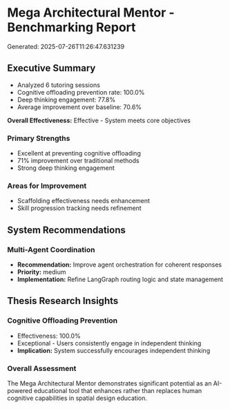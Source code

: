 # Mega Architectural Mentor - Benchmarking Report

Generated: 2025-07-26T11:26:47.631239

## Executive Summary

- Analyzed 6 tutoring sessions
- Cognitive offloading prevention rate: 100.0%
- Deep thinking engagement: 77.8%
- Average improvement over baseline: 70.6%

**Overall Effectiveness:** Effective - System meets core objectives

### Primary Strengths

- Excellent at preventing cognitive offloading
- 71% improvement over traditional methods
- Strong deep thinking engagement

### Areas for Improvement

- Scaffolding effectiveness needs enhancement
- Skill progression tracking needs refinement

## System Recommendations

### Multi-Agent Coordination
- **Recommendation:** Improve agent orchestration for coherent responses
- **Priority:** medium
- **Implementation:** Refine LangGraph routing logic and state management

## Thesis Research Insights

### Cognitive Offloading Prevention
- Effectiveness: 100.0%
- Exceptional - Users consistently engage in independent thinking
- **Implication:** System successfully encourages independent thinking

### Overall Assessment

The Mega Architectural Mentor demonstrates significant potential as an AI-powered educational tool that enhances rather than replaces human cognitive capabilities in spatial design education.
